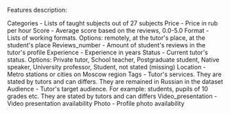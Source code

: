 
Features description:

Categories - Lists of taught subjects out of 27 subjects
Price - Price in rub per hour
Score - Average score based on the reviews, 0.0-5.0
Format - Lists of working formats. Options: remotely, at the tutor's place, at the student's place
Reviews_number - Amount of student's reviews in the tutor's profile
Experience - Experience in years
Status - Current tutor's status. Options: Private tutor, School teacher, Postgraduate student, Native speaker, University professor, Student, not stated (missing)
Location - Metro stations or cities on Moscow region
Tags - Tutor's services. They are stated by tutors and can differs. They are remained in Russian in the dataset
Audience - Tutor's target audience. For example: students, pupils of 10 grades etc. They are stated by tutors and can differs
Video_presentation - Video presentation availability
Photo - Profile photo availability
